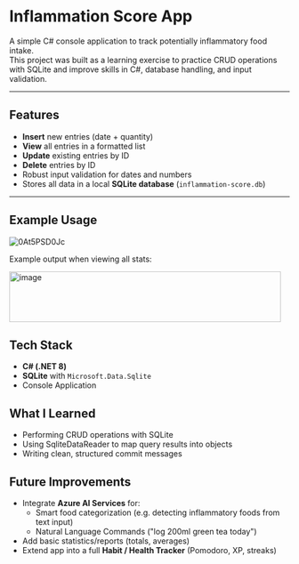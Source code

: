 # Inflammation Score App

A simple C# console application to track potentially inflammatory food intake.  
This project was built as a learning exercise to practice CRUD operations with SQLite and improve skills in C#, database handling, and input validation.

---

## Features

- **Insert** new entries (date + quantity)
- **View** all entries in a formatted list
- **Update** existing entries by ID
- **Delete** entries by ID
- Robust input validation for dates and numbers
- Stores all data in a local **SQLite database** (`inflammation-score.db`)

---

## Example Usage
![0At5PSD0Jc](https://github.com/user-attachments/assets/09afe0b5-8056-4605-90b4-36c892c248d2)

Example output when viewing all stats:

<img width="488" height="91" alt="image" src="https://github.com/user-attachments/assets/ee6ddad0-a21c-4c2c-a8cc-fbef4a6a7401" />

## Tech Stack

- **C# (.NET 8)**
- **SQLite** with `Microsoft.Data.Sqlite`
- Console Application

## What I Learned

- Performing CRUD operations with SQLite
- Using SqliteDataReader to map query results into objects
- Writing clean, structured commit messages

## Future Improvements

- Integrate **Azure AI Services** for:
  - Smart food categorization (e.g. detecting inflammatory foods from text input)
  - Natural Language Commands ("log 200ml green tea today") 
- Add basic statistics/reports (totals, averages)
- Extend app into a full **Habit / Health Tracker** (Pomodoro, XP, streaks)



